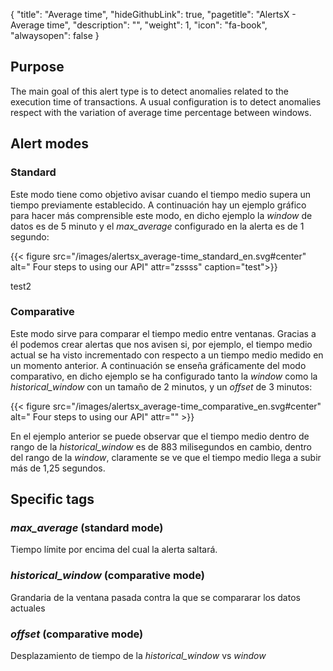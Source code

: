 {
  "title": "Average time",
  "hideGithubLink": true,
	"pagetitle": "AlertsX - Average time",
  "description": "",
  "weight": 1,
  "icon": "fa-book",
  "alwaysopen": false
}

## Purpose
The main goal of this alert type is to detect anomalies related to the execution time of transactions. A usual configuration is to detect anomalies respect with the variation of average time percentage between windows.

## Alert modes
### Standard
Este modo tiene como objetivo avisar cuando el tiempo medio supera un tiempo previamente establecido. A continuación hay un ejemplo gráfico para hacer más comprensible este modo, en dicho ejemplo la _window_ de datos es de 5 minuto y el _max\_average_ configurado en la alerta es de 1 segundo:

{{< figure src="/images/alertsx_average-time_standard_en.svg#center" alt=" Four steps to using our API" attr="zssss" caption="test">}}

test2

### Comparative
Este modo sirve para comparar el tiempo medio entre ventanas. Gracias a él podemos crear alertas que nos avisen si, por ejemplo, el tiempo medio actual se ha visto incrementado con respecto a un tiempo medio medido en un momento anterior. A continuación se enseña gráficamente del modo comparativo, en dicho ejemplo se ha configurado tanto la _window_ como la _historical\_window_ con un tamaño de 2 minutos, y un _offset_ de 3 minutos:

{{< figure src="/images/alertsx_average-time_comparative_en.svg#center" alt=" Four steps to using our API" attr="" >}}

En el ejemplo anterior se puede observar que el tiempo medio dentro de rango de la _historical\_window_ es de 883 milisegundos en cambio, dentro del rango de la _window_, claramente se ve que el tiempo medio llega a subir más de 1,25 segundos.

## Specific tags
### _max\_average_ (standard mode)
Tiempo límite por encima del cual la alerta saltará.

### _historical\_window_ (comparative mode)
Grandaria de la ventana pasada contra la que se compararar los datos actuales

### _offset_ (comparative mode)
Desplazamiento de tiempo de la _historical\_window_ vs _window_